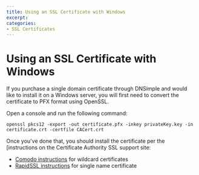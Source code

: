 ```yaml
---
title: Using an SSL Certificate with Windows
excerpt: 
categories:
- SSL Certificates
---
```


# Using an SSL Certificate with Windows

If you purchase a single domain certificate through DNSimple and would like to install it on a Windows server, you will first need to convert the certificate to PFX format using OpenSSL.

Open a console and run the following command:

```
openssl pkcs12 -export -out certificate.pfx -inkey privateKey.key -in certificate.crt -certfile CACert.crt
```

Once you've done that, you should install the certificate per the [instructions on the Certificate Authority SSL support site:

- [Comodo instructions](https://support.comodo.com/index.php?_m=knowledgebase&_a=viewarticle&kbarticleid=1205&nav=0,96,1,95) for wildcard certificates
- [RapidSSL instructions](https://knowledge.rapidssl.com/support/ssl-certificate-support/index?page=content&actp=CROSSLINK&id=SO22345) for single name certificate

